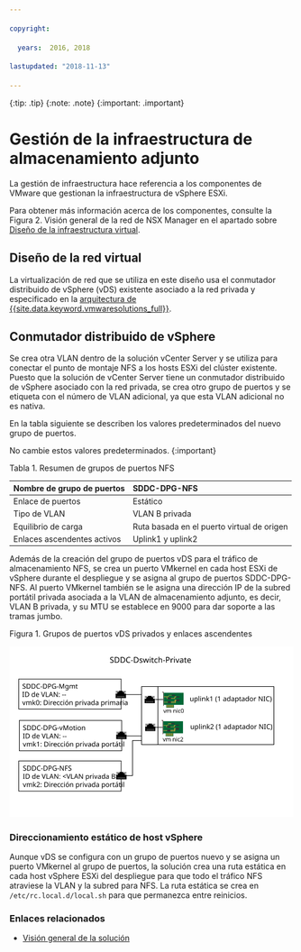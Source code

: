 ```yaml
---

copyright:

  years:  2016, 2018

lastupdated: "2018-11-13"

---
```


{:tip: .tip}
{:note: .note}
{:important: .important}

# Gestión de la infraestructura de almacenamiento adjunto

La gestión de infraestructura hace referencia a los componentes de VMware que gestionan la infraestructura de vSphere ESXi.

Para obtener más información acerca de los componentes, consulte la Figura 2. Visión general de la red de NSX Manager en el apartado sobre [Diseño de la infraestructura virtual](../solution/design_virtualinfrastructure.html).

## Diseño de la red virtual

La virtualización de red que se utiliza en este diseño usa el conmutador distribuido de vSphere (vDS) existente asociado a la red privada y especificado en la [arquitectura de {{site.data.keyword.vmwaresolutions_full}}](../solution/solution_overview.html).

## Conmutador distribuido de vSphere

Se crea otra VLAN dentro de la solución vCenter Server y se utiliza para conectar el punto de montaje NFS a los hosts ESXi del clúster existente. Puesto que la solución de vCenter Server tiene un conmutador distribuido de vSphere asociado con la red privada, se crea otro grupo de puertos y se etiqueta con el número de VLAN adicional, ya que esta VLAN adicional no es nativa.

En la tabla siguiente se describen los valores predeterminados del nuevo grupo de puertos.

No cambie estos valores predeterminados.
{:important}

Tabla 1. Resumen de grupos de puertos NFS

| Nombre de grupo de puertos | SDDC-DPG-NFS |
|:--------------- |:------------ |
| Enlace de puertos | Estático |
| Tipo de VLAN | VLAN B privada |
| Equilibrio de carga | Ruta basada en el puerto virtual de origen |
| Enlaces ascendentes activos | Uplink1 y uplink2 |

Además de la creación del grupo de puertos vDS para el tráfico de almacenamiento NFS, se crea un puerto VMkernel en cada host ESXi de vSphere durante el despliegue y se asigna al grupo de puertos SDDC-DPG-NFS. Al puerto VMkernel también se le asigna una dirección IP de la subred portátil privada asociada a la VLAN de almacenamiento adjunto, es decir, VLAN B privada, y su MTU se establece en 9000 para dar soporte a las tramas jumbo.

Figura 1. Grupos de puertos vDS privados y enlaces ascendentes

![Grupos de puertos vDS privados y enlaces ascendentes](private_vds_portgroups_and_uplinks.svg "Grupos de puertos vDS privados y enlaces ascendentes")

### Direccionamiento estático de host vSphere

Aunque vDS se configura con un grupo de puertos nuevo y se asigna un puerto VMkernel al grupo de puertos, la solución crea una ruta estática en cada host vSphere ESXi del despliegue para que todo el tráfico NFS atraviese la VLAN y la subred para NFS. La ruta estática se crea en `/etc/rc.local.d/local.sh` para que permanezca entre reinicios.

### Enlaces relacionados

* [Visión general de la solución](../solution/solution_overview.html)
